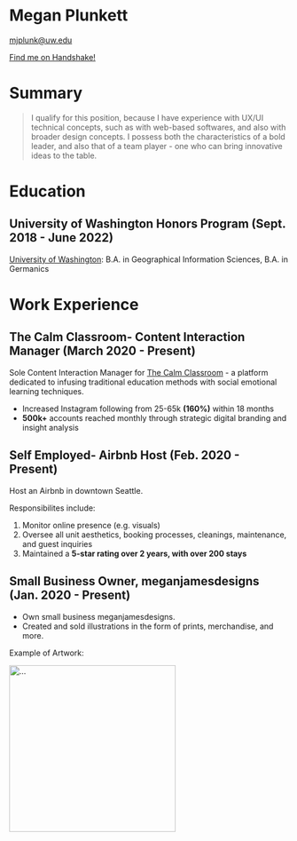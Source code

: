 # Megan Plunkett
mjplunk@uw.edu

[Find me on Handshake!](https://app.joinhandshake.com/stu/users/14062564)

# Summary

> I qualify for this position, because I have experience with UX/UI technical concepts, such as with web-based softwares, and also with broader design concepts. I possess both the characteristics of a bold leader, and also that of a team player - one who can bring innovative ideas to the table. 

# Education
## University of Washington Honors Program (Sept. 2018 - June 2022)

[University of Washington](http://www.washington.edu/): 
B.A. in Geographical Information Sciences, B.A. in Germanics

# Work Experience

## The Calm Classroom- Content Interaction Manager (March 2020 - Present)

Sole Content Interaction Manager for [The Calm Classroom](https://www.instagram.com/thecalmclassroom/) - a platform dedicated to infusing traditional education methods with social emotional learning techniques.

-  Increased Instagram following from 25-65k **(160%)** within 18 months
- **500k+** accounts reached monthly through strategic digital branding and insight analysis

## Self Employed- Airbnb Host (Feb. 2020 - Present)

Host an Airbnb in downtown Seattle.

Responsibilites include:
1. Monitor online presence (e.g. visuals)
2. Oversee all unit aesthetics, booking processes, cleanings, maintenance, and guest inquiries
3. Maintained a **5-star rating over 2 years, with over 200 stays**

## Small Business Owner, meganjamesdesigns (Jan. 2020 - Present)

- Own small business meganjamesdesigns.
- Created and sold illustrations in the form of prints, merchandise, and more.

Example of Artwork:

<img  src="flower.jpeg" alt="..." height = 300px />
